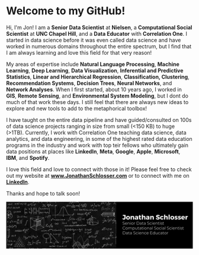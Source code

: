 
# Welcome to my GitHub! 

Hi, I'm Jon! I am a **Senior Data Scientist** at **Nielsen**, a **Computational Social Scientist** at **UNC Chapel Hill**, and a **Data Educator** with **Correlation One**. I started in data science before it was even called data science and have worked in numerous domains throughout the entire spectrum, but I find that I am always learning and love this field for that very reason! 

My areas of expertise include **Natural Language Processing**, **Machine Learning**, **Deep Learning**, **Data Visualization**, **Inferential and Predictive Statistics**, **Linear and Hierarchical Regression**, **Classification, Clustering**, **Recommendation Systems**, **Decision Trees**, **Neural Networks**, and **Network Analyses**. When I first started, about 10 years ago, I worked in **GIS**, **Remote Sensing**, and **Environmental System Modeling**, but I dont do much of that work these days. I still feel that there are always new ideas to explore and new tools to add to the metaphorical toolbox!

I have taught on the entire data pipeline and have guided/consulted on 100s of data science projects ranging in size from small (<150 KB) to huge (>1TB). Currently, I work with Correlation One teaching data science, data analytics, and data engineering, in some of the highest rated data education programs in the industry and work with top teir fellows who ultimately gain data positions at places like **LinkedIn**, **Meta**, **Google**, **Apple**, **Microsoft**, **IBM**, and **Spotify**. 

I love this field and love to connect with those in it! Please feel free to check out my website at **www.JonathanSchlosser.com** or to connect with me on [**LinkedIn**](https://www.linkedin.com/in/jonathanphilipschlosser/). 

Thanks and hope to talk soon! 

<img src="Black Technology LinkedIn Banner.png"/>
